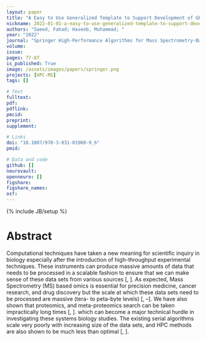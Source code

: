 ```yaml
---
layout: paper
title: "A Easy to Use Generalized Template to Support Development of GPU Algorithms"
nickname: 2022-01-01-a-easy-to-use-generalized-template-to-support-development-of-gpu-algorithms
authors: "Saeed, Fahad; Haseeb, Muhammad; "
year: "2022"
journal: "Springer High-Performance Algorithms for Mass Spectrometry-Based Omics"
volume: 
issue:
pages: 77-87
is_published: True
image: /assets/images/papers/springer.png
projects: [HPC-MS]
tags: []

# Text
fulltext:
pdf:
pdflink:
pmcid:
preprint: 
supplement:

# Links
doi: "10.1007/978-3-031-01960-9_6"
pmid:

# Data and code
github: []
neurovault:
openneuro: []
figshare:
figshare_names:
osf:
---
```

{% include JB/setup %}

# Abstract

Computational techniques have taken a new meaning for scientific inquiry in biology especially after the introduction of high-throughput experimental techniques. These instruments can produce massive amounts of data that needs to be processed in a scalable fashion to ensure that we can make sense of these data sets from various sources [, ]. As expected, Mass Spectrometry (MS) based omics is essential for precision medicine, cancer research, and drug discovery but the scale at which these data sets need to be processed are massive (tera- to peta-byte levels) [, –]. We have also shown that proteomics, and meta-proteomics search can be taken impractically long times [, ]. which can become a major technical hurdle in investigating these systems biology studies. The existing serial algorithms scale very poorly with increasing size of the data sets, and HPC methods are also shown to be much less than optimal [, ].
